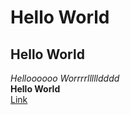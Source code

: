 # Hello World
## Hello World
*Helloooooo Worrrrllllldddd*  
**Hello World**  
[Link](https://fionaains.github.io/cse-15l-lab-reports/)  
